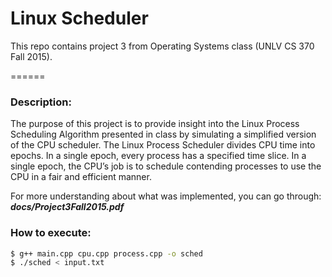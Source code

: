 # Linux Scheduler

This repo contains project 3 from Operating Systems class (UNLV CS 370 Fall 2015). 

======

### Description: 

The purpose of this project is to provide insight into the Linux Process Scheduling Algorithm presented in class by simulating a simplified version of the CPU scheduler. The Linux Process Scheduler divides CPU time into epochs. In a single epoch, every process has a specified time slice. In a single epoch, the CPU’s job is to schedule contending processes to use the CPU in a fair and efficient manner.

For more understanding about what was implemented, you can go through: ***docs/Project3Fall2015.pdf***

### How to execute: 

```sh
$ g++ main.cpp cpu.cpp process.cpp -o sched
$ ./sched < input.txt
```
